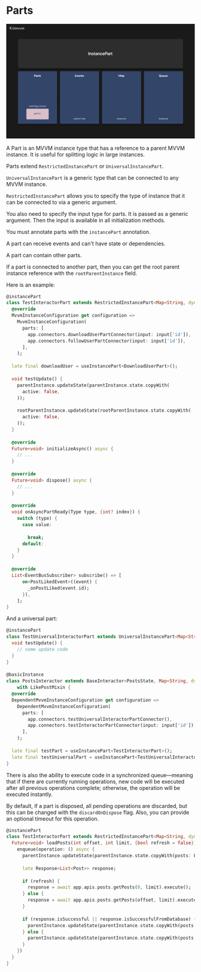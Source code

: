 # Parts

<img src="doc_images/instance_part.png" alt="instance_part" width="750"/>

A Part is an MVVM instance type that has a reference to a parent MVVM instance. It is useful for splitting logic in large instances.

Parts extend `RestrictedInstancePart` or `UniversalInstancePart`.

`UniversalInstancePart` is a generic type that can be connected to any MVVM instance.

`RestrictedInstancePart` allows you to specify the type of instance that it can be connected to via a generic argument.

You also need to specify the input type for parts. It is passed as a generic argument. Then the input is available in all initialization methods.

You must annotate parts with the `instancePart` annotation.

A part can receive events and can't have state or dependencies.

A part can contain other parts.

If a part is connected to another part, then you can get the root parent instance reference with the `rootParentInstance` field.

Here is an example:

```dart
@instancePart
class TestInteractorPart extends RestrictedInstancePart<Map<String, dynamic>, PostsInteractor> {
  @override
  MvvmInstanceConfiguration get configuration =>
    MvvmInstanceConfiguration(
      parts: [
        app.connectors.downloadUserPartConnector(input: input['id']),
        app.connectors.followUserPartConnector(input: input['id']),
      ],
    );

  late final downloadUser = useInstancePart<DownloadUserPart>();

  void testUpdate() {
    parentInstance.updateState(parentInstance.state.copyWith(
      active: false,
    ));

    rootParentInstance.updateState(rootParentInstance.state.copyWith(
      active: false,
    ));
  }

  @override
  Future<void> initializeAsync() async {
    // ...
  }

  @override
  Future<void> dispose() async {
    // ...
  }

  @override
  void onAsyncPartReady(Type type, {int? index}) {
    switch (type) {
      case value:
        
        break;
      default:
    }
  }

  @override
  List<EventBusSubscriber> subscribe() => [
      on<PostLikedEvent>((event) {
        _onPostLiked(event.id);
      }),
    ];
}
```

And a universal part:

```dart
@instancePart
class TestUniversalInteractorPart extends UniversalInstancePart<Map<String, dynamic>> {
  void testUpdate() {
    // some update code
  }
}

@basicInstance
class PostsInteractor extends BaseInteractor<PostsState, Map<String, dynamic>>
    with LikePostMixin {
  @override
  DependentMvvmInstanceConfiguration get configuration =>
    DependentMvvmInstanceConfiguration(
      parts: [
        app.connectors.testUniversalInteractorPartConnector(),
        app.connectors.testInteractorPartConnector(input: input['id']),
      ],
    );

  late final testPart = useInstancePart<TestInteractorPart>();
  late final testUniversalPart = useInstancePart<TestUniversalInteractorPart>();
}
```

There is also the ability to execute code in a synchronized queue—meaning that if there are currently running operations, new code will be executed after all previous operations complete; otherwise, the operation will be executed instantly.

By default, if a part is disposed, all pending operations are discarded, but this can be changed with the `discardOnDispose` flag. Also, you can provide an optional timeout for this operation.

```dart
@instancePart
class TestInteractorPart extends RestrictedInstancePart<Map<String, dynamic>, PostsInteractor> {
  Future<void> loadPosts(int offset, int limit, {bool refresh = false}) async {
    enqueue(operation: () async {
      parentInstance.updateState(parentInstance.state.copyWith(posts: LoadingData()));

      late Response<List<Post>> response;

      if (refresh) {
        response = await app.apis.posts.getPosts(0, limit).execute();
      } else {
        response = await app.apis.posts.getPosts(offset, limit).execute();
      }

      if (response.isSuccessful || response.isSuccessfulFromDatabase) {
        parentInstance.updateState(parentInstance.state.copyWith(posts: SuccessData(response.result ?? [])));
      } else {
        parentInstance.updateState(parentInstance.state.copyWith(posts: ErrorData(response.error)));
      }
    })
  }
}
```